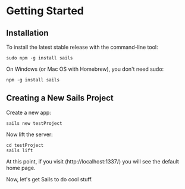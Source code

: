 # Getting Started

## Installation
To install the latest stable release with the command-line tool:

	sudo npm -g install sails

On Windows (or Mac OS with Homebrew), you don't need sudo:

	npm -g install sails

## Creating a New Sails Project
Create a new app:

	sails new testProject

Now lift the server:

	cd testProject
	sails lift

At this point, if you visit (http://localhost:1337/) you will see the default home page.

Now, let's get Sails to do cool stuff.

<docmeta name="uniqueID" value="GettingStarted99009">
<docmeta name="displayName" value="Getting Started">
